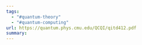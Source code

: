 ```yaml
---
tags:
  - "#quantum-theory"
  - "#quantum-computing"
url: https://quantum.phys.cmu.edu/QCQI/qitd412.pdf
summary:
---
```

